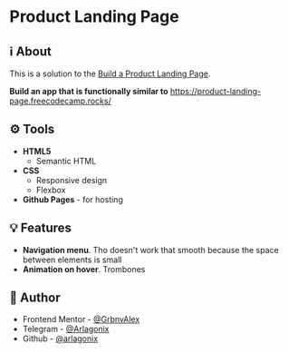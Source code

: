 # Product Landing Page

## ℹ️ About
  
This is a solution to the [Build a Product Landing Page](https://www.freecodecamp.org/learn/2022/responsive-web-design/build-a-product-landing-page-project/build-a-product-landing-page).

**Build an app that is functionally similar to** https://product-landing-page.freecodecamp.rocks/

## ⚙️ Tools

* **HTML5**
  * Semantic HTML
* **CSS**
  * Responsive design
  * Flexbox
* **Github Pages** - for hosting

## 💡 Features

* **Navigation menu**. Tho doesn't work that smooth because the space between elements is small
* **Animation on hover**. Trombones

## 👤 Author

* Frontend Mentor - [@GrbnvAlex](https://www.frontendmentor.io/profile/GrbnvAlex)
* Telegram - [@Arlagonix](https://t.me/Arlagonix)
* Github - [@arlagonix](https://github.com/arlagonix)
